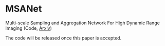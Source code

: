 # MSANet
Multi-scale Sampling and Aggregation Network For High Dynamic Range Imaging (Code, [Arxiv](https://arxiv.org/abs/2208.02448))

The code will be released once this paper is accepted.
